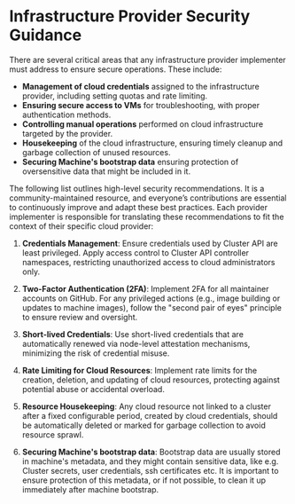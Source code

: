 # Infrastructure Provider Security Guidance

There are several critical areas that any infrastructure provider implementer must address to ensure secure operations. These include:

- **Management of cloud credentials** assigned to the infrastructure provider, including setting quotas and rate limiting.
- **Ensuring secure access to VMs** for troubleshooting, with proper authentication methods.
- **Controlling manual operations** performed on cloud infrastructure targeted by the provider.
- **Housekeeping** of the cloud infrastructure, ensuring timely cleanup and garbage collection of unused resources.
- **Securing Machine's bootstrap data** ensuring protection of oversensitive data that might be included in it.

The following list outlines high-level security recommendations. It is a community-maintained resource, and everyone’s contributions are essential to continuously improve and adapt these best practices. Each provider implementer is responsible for translating these recommendations to fit the context of their specific cloud provider:

1. **Credentials Management**:
   Ensure credentials used by Cluster API are least privileged. Apply access control to Cluster API controller namespaces, restricting unauthorized access to cloud administrators only.

2. **Two-Factor Authentication (2FA)**:
   Implement 2FA for all maintainer accounts on GitHub. For any privileged actions (e.g., image building or updates to machine images), follow the "second pair of eyes" principle to ensure review and oversight.

3. **Short-lived Credentials**:
   Use short-lived credentials that are automatically renewed via node-level attestation mechanisms, minimizing the risk of credential misuse.

4. **Rate Limiting for Cloud Resources**:
   Implement rate limits for the creation, deletion, and updating of cloud resources, protecting against potential abuse or accidental overload.

5. **Resource Housekeeping**:
   Any cloud resource not linked to a cluster after a fixed configurable period, created by cloud credentials, should be automatically deleted or marked for garbage collection to avoid resource sprawl.

6. **Securing Machine's bootstrap data**:
   Bootstrap data are usually stored in machine's metadata, and they might contain sensitive data, like e.g. Cluster secrets, user credentials, ssh certificates etc. It is important to ensure protection of this metadata, or if not possible, to clean it up immediately after machine bootstrap.

